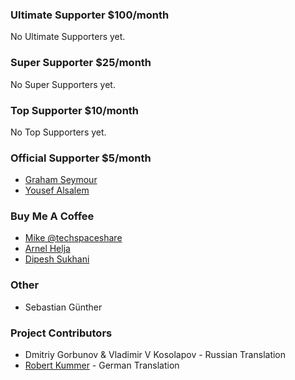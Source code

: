 ### Ultimate Supporter <span>$100/month</span>
No Ultimate Supporters yet.

### Super Supporter <span>$25/month</span>
No Super Supporters yet.

### Top Supporter <span>$10/month</span>
No Top Supporters yet.

### Official Supporter <span>$5/month</span>
* [Graham Seymour](https://www.patreon.com/user/creators?u=3762497)
* [Yousef Alsalem](https://www.patreon.com/user/creators?u=33694431)

### Buy Me A Coffee
* [Mike @techspaceshare](https://twitter.com/techspaceshare)
* [Arnel Helja](https://github.com/ahelja)
* [Dipesh Sukhani](https://github.com/amateur-dev)

### Other
* Sebastian Günther

### Project Contributors
* Dmitriy Gorbunov & Vladimir V Kosolapov - Russian Translation
* [Robert Kummer](https://github.com/rokde) - German Translation
